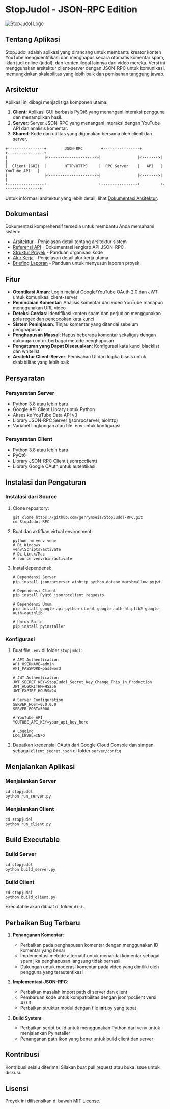 # StopJudol - JSON-RPC Edition

![StopJudol Logo](assets/icons/app_icon.ico)

## Tentang Aplikasi

StopJudol adalah aplikasi yang dirancang untuk membantu kreator konten YouTube mengidentifikasi dan menghapus secara otomatis komentar spam, iklan judi online (judol), dan konten ilegal lainnya dari video mereka. Versi ini menggunakan arsitektur client-server dengan JSON-RPC untuk komunikasi, memungkinkan skalabilitas yang lebih baik dan pemisahan tanggung jawab.

## Arsitektur

Aplikasi ini dibagi menjadi tiga komponen utama:

1. **Client**: Aplikasi GUI berbasis PyQt6 yang menangani interaksi pengguna dan menampilkan hasil.
2. **Server**: Server JSON-RPC yang menangani interaksi dengan YouTube API dan analisis komentar.
3. **Shared**: Kode dan utilitas yang digunakan bersama oleh client dan server.

```
+----------------+        JSON-RPC        +----------------+         +----------------+
|                |<--------------------->|                |<------->|                |
|  Client (GUI)  |        HTTP/HTTPS     |  RPC Server    |   API   |  YouTube API   |
|                |<--------------------->|                |<------->|                |
+----------------+                       +----------------+         +----------------+
```

Untuk informasi arsitektur yang lebih detail, lihat [Dokumentasi Arsitektur](docs/architecture.md).

## Dokumentasi

Dokumentasi komprehensif tersedia untuk membantu Anda memahami sistem:

- [Arsitektur](docs/architecture.md) - Penjelasan detail tentang arsitektur sistem
- [Referensi API](docs/api_reference.md) - Dokumentasi lengkap API JSON-RPC
- [Struktur Proyek](docs/project_structure.md) - Panduan organisasi kode
- [Alur Kerja](docs/workflow.md) - Penjelasan detail alur kerja utama
- [Briefing Laporan](docs/briefing-buat-laporan.md) - Panduan untuk menyusun laporan proyek

## Fitur

- **Otentikasi Aman**: Login melalui Google/YouTube OAuth 2.0 dan JWT untuk komunikasi client-server
- **Pemindaian Komentar**: Analisis komentar dari video YouTube manapun menggunakan URL video
- **Deteksi Cerdas**: Identifikasi konten spam dan perjudian menggunakan pola regex dan pencocokan kata kunci
- **Sistem Peninjauan**: Tinjau komentar yang ditandai sebelum penghapusan
- **Penghapusan Massal**: Hapus beberapa komentar sekaligus dengan dukungan untuk berbagai metode penghapusan
- **Pengaturan yang Dapat Disesuaikan**: Konfigurasi kata kunci blacklist dan whitelist
- **Arsitektur Client-Server**: Pemisahan UI dari logika bisnis untuk skalabilitas yang lebih baik

## Persyaratan

### Persyaratan Server
- Python 3.8 atau lebih baru
- Google API Client Library untuk Python
- Akses ke YouTube Data API v3
- Library JSON-RPC Server (jsonrpcserver, aiohttp)
- Variabel lingkungan atau file .env untuk konfigurasi

### Persyaratan Client
- Python 3.8 atau lebih baru
- PyQt6
- Library JSON-RPC Client (jsonrpcclient)
- Library Google OAuth untuk autentikasi

## Instalasi dan Pengaturan

### Instalasi dari Source

1. Clone repository:
   ```
   git clone https://github.com/gerrymoeis/StopJudol-RPC.git
   cd StopJudol-RPC
   ```

2. Buat dan aktifkan virtual environment:
   ```
   python -m venv venv
   # Di Windows
   venv\Scripts\activate
   # Di Linux/Mac
   # source venv/bin/activate
   ```

3. Instal dependensi:
   ```
   # Dependensi Server
   pip install jsonrpcserver aiohttp python-dotenv marshmallow pyjwt
   
   # Dependensi Client
   pip install PyQt6 jsonrpcclient requests
   
   # Dependensi Umum
   pip install google-api-python-client google-auth-httplib2 google-auth-oauthlib
   
   # Untuk Build
   pip install pyinstaller
   ```

### Konfigurasi

1. Buat file `.env` di folder `stopjudol`:
   ```
   # API Authentication
   API_USERNAME=admin
   API_PASSWORD=password

   # JWT Authentication
   JWT_SECRET_KEY=StopJudol_Secret_Key_Change_This_In_Production
   JWT_ALGORITHM=HS256
   JWT_EXPIRE_HOURS=24

   # Server Configuration
   SERVER_HOST=0.0.0.0
   SERVER_PORT=5000

   # YouTube API
   YOUTUBE_API_KEY=your_api_key_here

   # Logging
   LOG_LEVEL=INFO
   ```

2. Dapatkan kredensial OAuth dari Google Cloud Console dan simpan sebagai `client_secret.json` di folder `server/config`.

## Menjalankan Aplikasi

### Menjalankan Server

```
cd stopjudol
python run_server.py
```

### Menjalankan Client

```
cd stopjudol
python run_client.py
```

## Build Executable

### Build Server

```
cd stopjudol
python build_server.py
```

### Build Client

```
cd stopjudol
python build_client.py
```

Executable akan dibuat di folder `dist`.

## Perbaikan Bug Terbaru

1. **Penanganan Komentar**:
   - Perbaikan pada penghapusan komentar dengan menggunakan ID komentar yang benar
   - Implementasi metode alternatif untuk menandai komentar sebagai spam jika penghapusan langsung tidak berhasil
   - Dukungan untuk moderasi komentar pada video yang dimiliki oleh pengguna yang terautentikasi

2. **Implementasi JSON-RPC**:
   - Perbaikan masalah import path di server dan client
   - Pembaruan kode untuk kompatibilitas dengan jsonrpcclient versi 4.0.3
   - Perbaikan struktur modul dengan file __init__.py yang tepat

3. **Build System**:
   - Perbaikan script build untuk menggunakan Python dari venv untuk menjalankan PyInstaller
   - Penanganan path ikon yang benar untuk build client dan server

## Kontribusi

Kontribusi selalu diterima! Silakan buat pull request atau buka issue untuk diskusi.

## Lisensi

Proyek ini dilisensikan di bawah [MIT License](../LICENSE).
